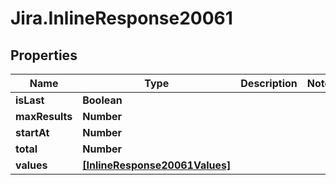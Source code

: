 # Jira.InlineResponse20061

## Properties

Name | Type | Description | Notes
------------ | ------------- | ------------- | -------------
**isLast** | **Boolean** |  | 
**maxResults** | **Number** |  | 
**startAt** | **Number** |  | 
**total** | **Number** |  | 
**values** | [**[InlineResponse20061Values]**](InlineResponse20061Values.md) |  | 


